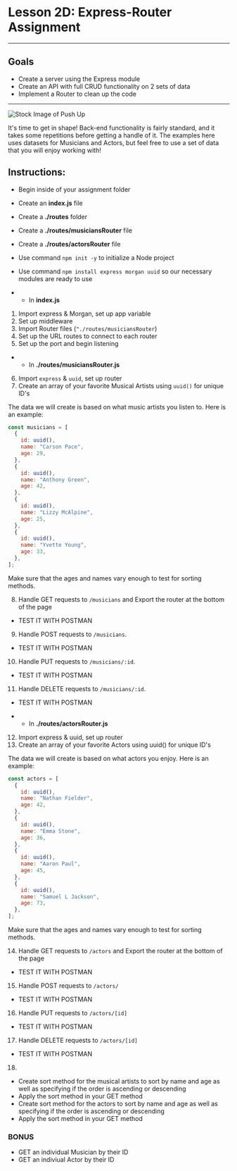 # Lesson 2D: Express-Router Assignment

---

## Goals

- Create a server using the Express module
- Create an API with full CRUD functionality on 2 sets of data
- Implement a Router to clean up the code

---

![Stock Image of Push Up](https://i.imgur.com/my52chH.jpg)

It's time to get in shape! Back-end functionality is fairly standard, and it takes some repetitions before getting a handle of it. The examples here uses datasets for Musicians and Actors, but feel free to use a set of data that you will enjoy working with!

## Instructions:

- Begin inside of your assignment folder
- Create an **index.js** file
- Create a **./routes** folder
- Create a **./routes/musiciansRouter** file
- Create a **./routes/actorsRouter** file
- Use command `npm init -y` to initialize a Node project
- Use command `npm install express morgan uuid` so our necessary modules are ready to use

- - In **index.js**

1. Import express & Morgan, set up app variable
2. Set up middleware
3. Import Router files (`"./routes/musiciansRouter`)
4. Set up the URL routes to connect to each router
5. Set up the port and begin listening

- - In **./routes/musiciansRouter.js**

6. Import `express` & `uuid`, set up router
7. Create an array of your favorite Musical Artists using `uuid()` for unique ID's

The data we will create is based on what music artists you listen to. Here is an example:

```js
const musicians = [
  {
    id: uuid(),
    name: "Carson Pace",
    age: 29,
  },
  {
    id: uuid(),
    name: "Anthony Green",
    age: 42,
  },
  {
    id: uuid(),
    name: "Lizzy McAlpine",
    age: 25,
  },
  {
    id: uuid(),
    name: "Yvette Young",
    age: 33,
  },
];
```

Make sure that the ages and names vary enough to test for sorting methods.

8. Handle GET requests to `/musicians` and Export the router at the bottom of the page

- TEST IT WITH POSTMAN

9. Handle POST requests to `/musicians`.

- TEST IT WITH POSTMAN

10. Handle PUT requests to `/musicians/:id`.

- TEST IT WITH POSTMAN

11. Handle DELETE requests to `/musicians/:id`.

- TEST IT WITH POSTMAN

- - In **./routes/actorsRouter.js**

12. Import express & uuid, set up router
13. Create an array of your favorite Actors using uuid() for unique ID's

The data we will create is based on what actors you enjoy. Here is an example:

```js
const actors = [
  {
    id: uuid(),
    name: "Nathan Fielder",
    age: 42,
  },
  {
    id: uuid(),
    name: "Emma Stone",
    age: 36,
  },
  {
    id: uuid(),
    name: "Aaron Paul",
    age: 45,
  },
  {
    id: uuid(),
    name: "Samuel L Jackson",
    age: 73,
  },
];
```

Make sure that the ages and names vary enough to test for sorting methods.

14. Handle GET requests to `/actors` and Export the router at the bottom of the page

- TEST IT WITH POSTMAN

15. Handle POST requests to `/actors/`

- TEST IT WITH POSTMAN

16. Handle PUT requests to `/actors/[id]`

- TEST IT WITH POSTMAN

17. Handle DELETE requests to `/actors/[id]`

- TEST IT WITH POSTMAN

18.

- Create sort method for the musical artists to sort by name and age as well as specifying if the order is ascending or descending
- Apply the sort method in your GET method
- Create sort method for the actors to sort by name and age as well as specifying if the order is ascending or descending
- Apply the sort method in your GET method


### BONUS
- GET an individual Musician by their ID
- GET an indiviual Actor by their ID
